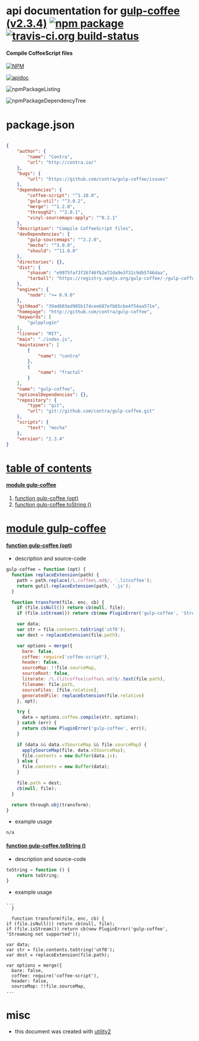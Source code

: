 # api documentation for  [gulp-coffee (v2.3.4)](http://github.com/contra/gulp-coffee)  [![npm package](https://img.shields.io/npm/v/npmdoc-gulp-coffee.svg?style=flat-square)](https://www.npmjs.org/package/npmdoc-gulp-coffee) [![travis-ci.org build-status](https://api.travis-ci.org/npmdoc/node-npmdoc-gulp-coffee.svg)](https://travis-ci.org/npmdoc/node-npmdoc-gulp-coffee)
#### Compile CoffeeScript files

[![NPM](https://nodei.co/npm/gulp-coffee.png?downloads=true&downloadRank=true&stars=true)](https://www.npmjs.com/package/gulp-coffee)

[![apidoc](https://npmdoc.github.io/node-npmdoc-gulp-coffee/build/screenCapture.buildCi.browser.apidoc.html.png)](https://npmdoc.github.io/node-npmdoc-gulp-coffee/build/apidoc.html)

![npmPackageListing](https://npmdoc.github.io/node-npmdoc-gulp-coffee/build/screenCapture.npmPackageListing.svg)

![npmPackageDependencyTree](https://npmdoc.github.io/node-npmdoc-gulp-coffee/build/screenCapture.npmPackageDependencyTree.svg)



# package.json

```json

{
    "author": {
        "name": "Contra",
        "url": "http://contra.io/"
    },
    "bugs": {
        "url": "https://github.com/contra/gulp-coffee/issues"
    },
    "dependencies": {
        "coffee-script": "^1.10.0",
        "gulp-util": "^3.0.2",
        "merge": "^1.2.0",
        "through2": "^2.0.1",
        "vinyl-sourcemaps-apply": "^0.2.1"
    },
    "description": "Compile CoffeeScript files",
    "devDependencies": {
        "gulp-sourcemaps": "^2.2.0",
        "mocha": "^3.0.0",
        "should": "^11.0.0"
    },
    "directories": {},
    "dist": {
        "shasum": "e9975faf3f26746fb2e72da9e3f32c9db5746daa",
        "tarball": "https://registry.npmjs.org/gulp-coffee/-/gulp-coffee-2.3.4.tgz"
    },
    "engines": {
        "node": ">= 0.9.0"
    },
    "gitHead": "39ad603ed985b174cee687efb65cbe4f54aa571e",
    "homepage": "http://github.com/contra/gulp-coffee",
    "keywords": [
        "gulpplugin"
    ],
    "license": "MIT",
    "main": "./index.js",
    "maintainers": [
        {
            "name": "contra"
        },
        {
            "name": "fractal"
        }
    ],
    "name": "gulp-coffee",
    "optionalDependencies": {},
    "repository": {
        "type": "git",
        "url": "git://github.com/contra/gulp-coffee.git"
    },
    "scripts": {
        "test": "mocha"
    },
    "version": "2.3.4"
}
```



# <a name="apidoc.tableOfContents"></a>[table of contents](#apidoc.tableOfContents)

#### [module gulp-coffee](#apidoc.module.gulp-coffee)
1.  [function <span class="apidocSignatureSpan"></span>gulp-coffee (opt)](#apidoc.element.gulp-coffee.gulp-coffee)
1.  [function <span class="apidocSignatureSpan">gulp-coffee.</span>toString ()](#apidoc.element.gulp-coffee.toString)



# <a name="apidoc.module.gulp-coffee"></a>[module gulp-coffee](#apidoc.module.gulp-coffee)

#### <a name="apidoc.element.gulp-coffee.gulp-coffee"></a>[function <span class="apidocSignatureSpan"></span>gulp-coffee (opt)](#apidoc.element.gulp-coffee.gulp-coffee)
- description and source-code
```javascript
gulp-coffee = function (opt) {
  function replaceExtension(path) {
    path = path.replace(/\.coffee\.md$/, '.litcoffee');
    return gutil.replaceExtension(path, '.js');
  }

  function transform(file, enc, cb) {
    if (file.isNull()) return cb(null, file);
    if (file.isStream()) return cb(new PluginError('gulp-coffee', 'Streaming not supported'));

    var data;
    var str = file.contents.toString('utf8');
    var dest = replaceExtension(file.path);

    var options = merge({
      bare: false,
      coffee: require('coffee-script'),
      header: false,
      sourceMap: !!file.sourceMap,
      sourceRoot: false,
      literate: /\.(litcoffee|coffee\.md)$/.test(file.path),
      filename: file.path,
      sourceFiles: [file.relative],
      generatedFile: replaceExtension(file.relative)
    }, opt);

    try {
      data = options.coffee.compile(str, options);
    } catch (err) {
      return cb(new PluginError('gulp-coffee', err));
    }

    if (data && data.v3SourceMap && file.sourceMap) {
      applySourceMap(file, data.v3SourceMap);
      file.contents = new Buffer(data.js);
    } else {
      file.contents = new Buffer(data);
    }

    file.path = dest;
    cb(null, file);
  }

  return through.obj(transform);
}
```
- example usage
```shell
n/a
```

#### <a name="apidoc.element.gulp-coffee.toString"></a>[function <span class="apidocSignatureSpan">gulp-coffee.</span>toString ()](#apidoc.element.gulp-coffee.toString)
- description and source-code
```javascript
toString = function () {
    return toString;
}
```
- example usage
```shell
...
  }

  function transform(file, enc, cb) {
if (file.isNull()) return cb(null, file);
if (file.isStream()) return cb(new PluginError('gulp-coffee', 'Streaming not supported'));

var data;
var str = file.contents.toString('utf8');
var dest = replaceExtension(file.path);

var options = merge({
  bare: false,
  coffee: require('coffee-script'),
  header: false,
  sourceMap: !!file.sourceMap,
...
```



# misc
- this document was created with [utility2](https://github.com/kaizhu256/node-utility2)
